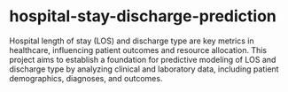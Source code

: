 # hospital-stay-discharge-prediction

Hospital length of stay (LOS) and discharge type are key metrics in healthcare, influencing patient outcomes and resource allocation. This project aims to establish a foundation for predictive modeling of LOS and discharge type by analyzing clinical and laboratory data, including patient demographics, diagnoses, and outcomes.
